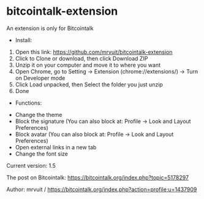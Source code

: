 # bitcointalk-extension
An extension is only for Bitcointalk

* Install:
1. Open this link: https://github.com/mrvuit/bitcointalk-extension
2. Click to Clone or download, then click Download  ZIP
3. Unzip it on your computer and move it to where you want
4. Open Chrome, go to Setting -> Extension (chrome://extensions/) -> Turn on Developer mode
5. Click Load unpacked, then Select the folder you just unzip
6. Done

* Functions:

- Change the theme
- Block the signature (You can also block at: Profile -> Look and Layout Preferences)
- Block avatar (You can also block at: Profile -> Look and Layout Preferences)
- Open external links in a new tab
- Change the font size

Current version: 1.5

The post on Bitcointalk: https://bitcointalk.org/index.php?topic=5178297

Author: mrvuit / https://bitcointalk.org/index.php?action=profile;u=1437909
